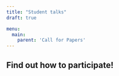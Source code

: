 ```yaml
---
title: "Student talks"
draft: true

menu:
  main:
    parent: 'Call for Papers'
---
```


## Find out how to participate!